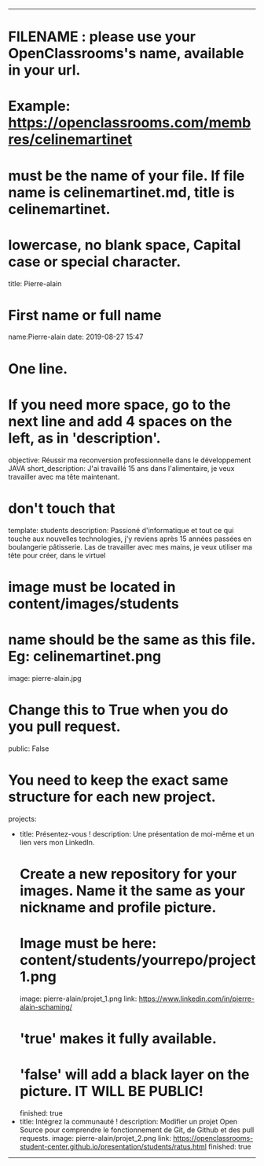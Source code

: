 ---

# FILENAME : please use your OpenClassrooms's name, available in your url.
# Example: https://openclassrooms.com/membres/celinemartinet
# must be the name of your file. If file name is celinemartinet.md, title is celinemartinet.
# lowercase, no blank space, Capital case or special character.
title: Pierre-alain

# First name or full name
name:Pierre-alain
date: 2019-08-27 15:47

# One line.
# If you need more space, go to the next line and add 4 spaces on the left, as in 'description'.
objective: Réussir ma reconversion professionnelle dans le développement JAVA
short_description: J'ai travaillé 15 ans dans l'alimentaire, je veux travailler avec ma tête maintenant.

# don't touch that
template: students
description:
    Passioné d'informatique et tout ce qui touche aux nouvelles technologies,
	j'y reviens après 15 années passées en boulangerie pâtisserie.
	Las de travailler avec mes mains, je veux utiliser ma tête pour créer, dans le virtuel

# image must be located in content/images/students
# name should be the same as this file. Eg: celinemartinet.png
image: pierre-alain.jpg

# Change this to True when you do you pull request.
public: False

# You need to keep the exact same structure for each new project.
projects:
  - title: Présentez-vous !
    description: Une présentation de moi-même et un lien vers mon LinkedIn.
    # Create a new repository for your images. Name it the same as your nickname and profile picture.
    # Image must be here: content/students/yourrepo/project1.png
    image: pierre-alain/projet_1.png
    link: https://www.linkedin.com/in/pierre-alain-schaming/
    # 'true' makes it fully available.
    # 'false' will add a black layer on the picture. IT WILL BE PUBLIC!
    finished: true
  - title: Intégrez la communauté !
    description: Modifier un projet Open Source pour comprendre le fonctionnement de Git, de Github et des pull requests. 
    image: pierre-alain/projet_2.png
    link: https://openclassrooms-student-center.github.io/presentation/students/ratus.html
    finished: true
---